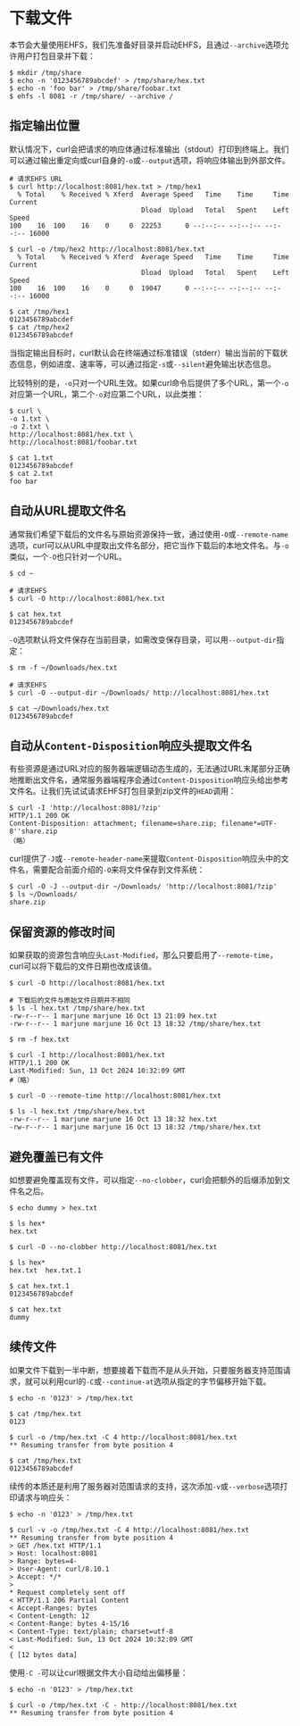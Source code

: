 # 下载文件

本节会大量使用EHFS，我们先准备好目录并启动EHFS，且通过`--archive`选项允许用户打包目录并下载：

```shell
$ mkdir /tmp/share
$ echo -n '0123456789abcdef' > /tmp/share/hex.txt
$ echo -n 'foo bar' > /tmp/share/foobar.txt
$ ehfs -l 8081 -r /tmp/share/ --archive /
```

## 指定输出位置

默认情况下，curl会把请求的响应体通过标准输出（stdout）打印到终端上。我们可以通过输出重定向或curl自身的`-o`或`--output`选项，将响应体输出到外部文件。

```shell
# 请求EHFS URL
$ curl http://localhost:8081/hex.txt > /tmp/hex1
  % Total    % Received % Xferd  Average Speed   Time    Time     Time  Current
                                 Dload  Upload   Total   Spent    Left  Speed
100    16  100    16    0     0  22253      0 --:--:-- --:--:-- --:--:-- 16000

$ curl -o /tmp/hex2 http://localhost:8081/hex.txt
  % Total    % Received % Xferd  Average Speed   Time    Time     Time  Current
                                 Dload  Upload   Total   Spent    Left  Speed
100    16  100    16    0     0  19047      0 --:--:-- --:--:-- --:--:-- 16000

$ cat /tmp/hex1
0123456789abcdef
$ cat /tmp/hex2
0123456789abcdef
```

当指定输出目标时，curl默认会在终端通过标准错误（stderr）输出当前的下载状态信息，例如进度、速率等，可以通过指定`-s`或`--silent`避免输出状态信息。

比较特别的是，`-o`只对一个URL生效。如果curl命令后提供了多个URL，第一个`-o`对应第一个URL，第二个`-o`对应第二个URL，以此类推：

```shell
$ curl \
-o 1.txt \
-o 2.txt \
http://localhost:8081/hex.txt \
http://localhost:8081/foobar.txt

$ cat 1.txt
0123456789abcdef
$ cat 2.txt
foo bar
```

## 自动从URL提取文件名

通常我们希望下载后的文件名与原始资源保持一致，通过使用`-O`或`--remote-name`选项，curl可以从URL中提取出文件名部分，把它当作下载后的本地文件名。与`-o`类似，一个`-O`也只针对一个URL。

```shell
$ cd ~

# 请求EHFS
$ curl -O http://localhost:8081/hex.txt

$ cat hex.txt
0123456789abcdef
```

`-O`选项默认将文件保存在当前目录，如需改变保存目录，可以用`--output-dir`指定：

```shell
$ rm -f ~/Downloads/hex.txt

# 请求EHFS
$ curl -O --output-dir ~/Downloads/ http://localhost:8081/hex.txt

$ cat ~/Downloads/hex.txt
0123456789abcdef
```

## 自动从`Content-Disposition`响应头提取文件名

有些资源是通过URL对应的服务器端逻辑动态生成的，无法通过URL末尾部分正确地推断出文件名，通常服务器端程序会通过`Content-Disposition`响应头给出参考文件名。让我们先试试请求EHFS打包目录到zip文件的`HEAD`调用：

```shell
$ curl -I 'http://localhost:8081/?zip'
HTTP/1.1 200 OK
Content-Disposition: attachment; filename=share.zip; filename*=UTF-8''share.zip
（略）
```

curl提供了`-J`或`--remote-header-name`来提取`Content-Disposition`响应头中的文件名，需要配合前面介绍的`-O`来将文件保存到文件系统：

```shell
$ curl -O -J --output-dir ~/Downloads/ 'http://localhost:8081/?zip'
$ ls ~/Downloads/
share.zip
```

## 保留资源的修改时间

如果获取的资源包含响应头`Last-Modified`，那么只要启用了`--remote-time`，curl可以将下载后的文件日期也改成该值。

```shell
$ curl -O http://localhost:8081/hex.txt

# 下载后的文件与原始文件日期并不相同
$ ls -l hex.txt /tmp/share/hex.txt
-rw-r--r-- 1 marjune marjune 16 Oct 13 21:09 hex.txt
-rw-r--r-- 1 marjune marjune 16 Oct 13 18:32 /tmp/share/hex.txt
```

```shell
$ rm -f hex.txt

$ curl -I http://localhost:8081/hex.txt
HTTP/1.1 200 OK
Last-Modified: Sun, 13 Oct 2024 10:32:09 GMT
#（略）

$ curl -O --remote-time http://localhost:8081/hex.txt

$ ls -l hex.txt /tmp/share/hex.txt
-rw-r--r-- 1 marjune marjune 16 Oct 13 18:32 hex.txt
-rw-r--r-- 1 marjune marjune 16 Oct 13 18:32 /tmp/share/hex.txt
```

## 避免覆盖已有文件

如想要避免覆盖现有文件，可以指定`--no-clobber`，curl会把额外的后缀添加到文件名之后。

```shell
$ echo dummy > hex.txt

$ ls hex*
hex.txt

$ curl -O --no-clobber http://localhost:8081/hex.txt

$ ls hex*
hex.txt  hex.txt.1

$ cat hex.txt.1
0123456789abcdef

$ cat hex.txt
dummy
```

## 续传文件

如果文件下载到一半中断，想要接着下载而不是从头开始，只要服务器支持范围请求，就可以利用curl的`-C`或`--continue-at`选项从指定的字节偏移开始下载。

```shell
$ echo -n '0123' > /tmp/hex.txt

$ cat /tmp/hex.txt
0123

$ curl -o /tmp/hex.txt -C 4 http://localhost:8081/hex.txt
** Resuming transfer from byte position 4

$ cat /tmp/hex.txt
0123456789abcdef
```

续传的本质还是利用了服务器对范围请求的支持，这次添加`-v`或`--verbose`选项打印请求与响应头：

```shell
$ echo -n '0123' > /tmp/hex.txt

$ curl -v -o /tmp/hex.txt -C 4 http://localhost:8081/hex.txt
** Resuming transfer from byte position 4
> GET /hex.txt HTTP/1.1
> Host: localhost:8081
> Range: bytes=4-
> User-Agent: curl/8.10.1
> Accept: */*
> 
* Request completely sent off
< HTTP/1.1 206 Partial Content
< Accept-Ranges: bytes
< Content-Length: 12
< Content-Range: bytes 4-15/16
< Content-Type: text/plain; charset=utf-8
< Last-Modified: Sun, 13 Oct 2024 10:32:09 GMT
< 
{ [12 bytes data]
```

使用`-C -`可以让curl根据文件大小自动给出偏移量：

```shell
$ echo -n '0123' > /tmp/hex.txt

$ curl -o /tmp/hex.txt -C - http://localhost:8081/hex.txt
** Resuming transfer from byte position 4
```
